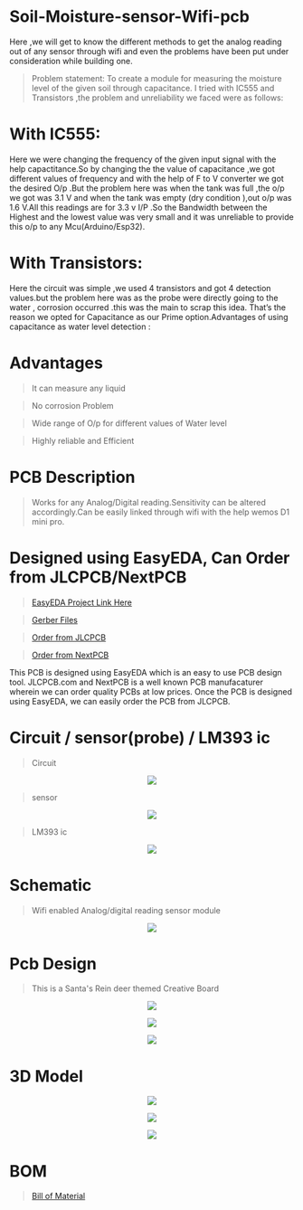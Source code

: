 # Soil-Moisture-sensor-Wifi-pcb
Here ,we will get to know the different methods to get the analog reading out of any sensor through wifi and even the problems have been put under consideration while building one.

> Problem statement: To create a module for measuring the moisture level of the given soil through capacitance.
 I tried with IC555 and Transistors ,the problem and unreliability we faced were as follows:
# With IC555: 
Here we were changing the frequency of the given input signal with the help
capactitance.So by changing the the value of capacitance ,we got different values of frequency and with the help of F to V converter we got the desired O/p .But the problem here was when the tank was full ,the o/p we got was 3.1 V and when the tank was empty (dry condition ),out o/p was 1.6 V.All this readings are for 3.3 v I/P .So the Bandwidth between the Highest and the lowest value was very small and it was
unreliable to provide this o/p to any Mcu(Arduino/Esp32).
# With Transistors: 
Here the circuit was simple ,we used 4 transistors and got 4 detection values.but the problem here was as the probe were directly going to the water ,  corrosion occurred .this was the main to scrap this idea. That’s the reason we opted for Capacitance as our Prime option.Advantages of using capacitance as water level detection :
# Advantages
> It can measure any liquid

> No corrosion Problem

> Wide range of O/p for different values of Water level

> Highly reliable and Efficient
 
# PCB Description
> Works for any Analog/Digital reading.Sensitivity can be altered accordingly.Can be easily linked through wifi with the help wemos D1 mini pro.
# Designed using EasyEDA, Can Order from JLCPCB/NextPCB
> [EasyEDA Project Link Here](https://easyeda.com/aksharan.g/soil-moisture-sensor)

>[Gerber Files](https://github.com/aksharanhere/Soil-Moisture-sensor-Wifi-pcb/blob/main/Gerber_PCB_2021-02-10_23-38-45_2021-02-12.zip)

> [Order from JLCPCB](https://jlcpcb.com/)

> [Order from NextPCB](https://www.nextpcb.com/)

This PCB is designed using EasyEDA which is an easy to use PCB design tool.
JLCPCB.com and NextPCB is a well known PCB manufacaturer wherein we can order quality PCBs at low prices. Once the PCB is designed using EasyEDA, we can easily order the PCB from JLCPCB.

# Circuit / sensor(probe) / LM393 ic

> Circuit
<p align="center">
<img align="center" src="https://github.com/aksharanhere/Soil-Moisture-sensor-Wifi-pcb/blob/main/Rain-Sensor-Circuit-Diagram.png">
</p>

> sensor
<p align="center">
<img align="center" src="https://github.com/aksharanhere/Soil-Moisture-sensor-Wifi-pcb/blob/main/probe.png">
</p>

> LM393 ic
<p align="center">
<img align="center" src="https://github.com/aksharanhere/Soil-Moisture-sensor-Wifi-pcb/blob/main/lm393-pinout-datasheet-equivalent.jpg">
</p>

# Schematic

> Wifi enabled Analog/digital reading sensor module 

<p align="center">
<img align="center" src="https://github.com/aksharanhere/Soil-Moisture-sensor-Wifi-pcb/blob/main/Schematic_Soil%20Moisture%20Sensor_2021-02-11%20(1).png">
</p>

# Pcb Design
> This is a Santa's Rein deer themed Creative Board

<p align="center">
<img align="center" src="https://github.com/aksharanhere/Soil-Moisture-sensor-Wifi-pcb/blob/main/bottom_layer.png">
</p>

<p align="center">
<img align="center" src="https://github.com/aksharanhere/Soil-Moisture-sensor-Wifi-pcb/blob/main/Top_Layer.png">
</p>

<p align="center">
<img align="center" src="https://github.com/aksharanhere/Soil-Moisture-sensor-Wifi-pcb/blob/main/both_combined.png">
</p>


# 3D Model
<p align="center">
<img align="center"src="https://github.com/aksharanhere/Soil-Moisture-sensor-Wifi-pcb/blob/main/3dmain1.png">
</p>

<p align="center">
<img align="center"src="https://github.com/aksharanhere/Soil-Moisture-sensor-Wifi-pcb/blob/main/3dside1.png">
</p>

<p align="center">
<img align="center"src="https://github.com/aksharanhere/Soil-Moisture-sensor-Wifi-pcb/blob/main/Back3d.png">
</p>

# BOM 
> [Bill of Material](https://github.com/aksharanhere/Soil-Moisture-sensor-Wifi-pcb/blob/main/BOM_Soil%20Moisture%20Sensor%20wifi_2021-02-12.csv)


